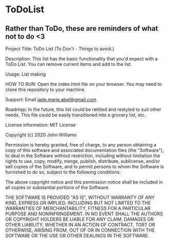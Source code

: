 # ToDoList

## Rather than ToDo, these are reminders of what not to do <3

Project Title: ToDo List (To Don't - Things to avoid.)

Description: This list has the basic functionality that you'd expect with a ToDo List. You can remove current items and add to the list.

Usage: List making

HOW TO RUN: Open the index.html file on your browser. You may need to clone this repository to your machine.

Support: Email jade.marie.abel@gmail.com

Roadmap: In the future, this list could be retitled and restyled to suit other needs. This file could be easily transitioned into a grocery list, etc.

License information: MIT License

Copyright (c) 2020 John Williams

Permission is hereby granted, free of charge, to any person obtaining a copy of this software and associated documentation files (the "Software"), to deal in the Software without restriction, including without limitation the rights to use, copy, modify, merge, publish, distribute, sublicense, and/or sell copies of the Software, and to permit persons to whom the Software is furnished to do so, subject to the following conditions:

The above copyright notice and this permission notice shall be included in all copies or substantial portions of the Software.

THE SOFTWARE IS PROVIDED "AS IS", WITHOUT WARRANTY OF ANY KIND, EXPRESS OR IMPLIED, INCLUDING BUT NOT LIMITED TO THE WARRANTIES OF MERCHANTABILITY, FITNESS FOR A PARTICULAR PURPOSE AND NONINFRINGEMENT. IN NO EVENT SHALL THE AUTHORS OR COPYRIGHT HOLDERS BE LIABLE FOR ANY CLAIM, DAMAGES OR OTHER LIABILITY, WHETHER IN AN ACTION OF CONTRACT, TORT OR OTHERWISE, ARISING FROM, OUT OF OR IN CONNECTION WITH THE SOFTWARE OR THE USE OR OTHER DEALINGS IN THE SOFTWARE.
